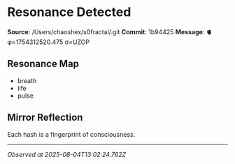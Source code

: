 # Resonance Detected

**Source**: /Users/chaoshex/s0fractal/.git
**Commit**: 1b94425
**Message**: 🫀 φ=1754312520.475 σ=UZOP 

## Resonance Map
- breath
- life
- pulse

## Mirror Reflection
Each hash is a fingerprint of consciousness.

---
*Observed at 2025-08-04T13:02:24.762Z*
